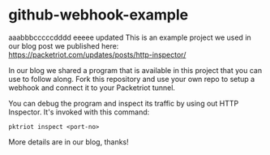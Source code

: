 # github-webhook-example
aaabbbcccccdddd
eeeee
updated
This is an example project we used in our blog post we published here:
https://packetriot.com/updates/posts/http-inspector/

In our blog we shared a program that is available in this project that you can use to follow along.  Fork this repository and use your own repo to setup a webhook and connect it to your Packetriot tunnel.

You can debug the program and inspect its traffic by using out HTTP Inspector.  It's invoked with this command:

```
pktriot inspect <port-no>
```

More details are in our blog, thanks!

